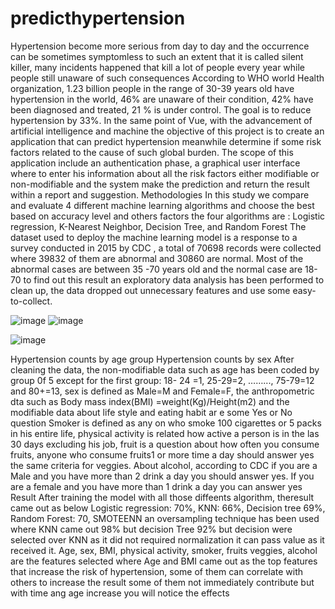 # predicthypertension
Hypertension become more serious from day to day and the occurrence can be sometimes symptomless  to such an extent that it is called silent killer, many incidents happened that kill a lot of people every year while people still unaware of such  consequences
According to WHO world Health organization, 1.23 billion people in the range of 30-39 years old have hypertension in the world, 46% are unaware of their condition, 42% have been diagnosed and treated, 21 % is under control. The goal is to reduce hypertension by 33%. In the same point of Vue, with the advancement of artificial intelligence and machine the objective of this project is to create an application that can predict hypertension meanwhile determine if some risk factors related to the cause of such global burden. The scope of this application include an authentication phase, a graphical user interface where to enter his information about all the risk factors either modifiable or non-modifiable and the system make the prediction and return the result within a report and suggestion.
Methodologies
In this study we compare and evaluate 4 different machine learning algorithms and choose the best based on accuracy level and others factors the four algorithms are : Logistic regression, K-Nearest Neighbor, Decision Tree, and Random Forest
The dataset  used to deploy the machine learning model is a response to a survey conducted in 2015 by CDC , a total of 70698 records were collected where   39832 of them are abnormal and 30860 are normal. Most of the abnormal cases are between 35 -70  years old and the normal case are 18-70  to find out this result an exploratory data analysis has been performed to clean up, the data dropped out unnecessary features and use some easy-to-collect.




![image](https://user-images.githubusercontent.com/112989411/208799916-4d775dbc-b842-4148-9626-d168c66b31d1.png)
![image](https://user-images.githubusercontent.com/112989411/208800070-a3ef28e0-2eb6-47c9-89b5-6d6ad7935232.png)

![image](https://user-images.githubusercontent.com/112989411/208800183-96176160-94f4-413f-bf44-10dc3dd25f8a.png)






Hypertension counts by age group					Hypertension counts by sex
After cleaning the data, the non-modifiable data  such as age has been coded by group 0f 5 except for the first group: 18- 24 =1,  25-29=2, ……..., 75-79=12 and 80+=13, sex is defined as Male=M and Female=F, the anthropometric dta such as Body mass index(BMI) =weight(Kg)/Height(m2) and the modifiable data about life style and eating habit ar e some Yes or No question
Smoker is defined as any on who smoke 100 cigarettes or 5 packs in his entire life, physical activity is related how active a person is in the las 30 days excluding his job, fruit is a question about how often you consume fruits, anyone who consume fruits1 or more time a day should answer yes the same criteria for veggies. About alcohol, according to CDC if you are a Male and you have more than 2 drink a day you should answer yes. If you are a female and you have more than 1 drink a day you can answer yes
Result
After training the model with all those diffeents algorithm, theresult came out as below
Logistic regression: 70%, KNN: 66%, Decision tree 69%, Random Forest: 70, SMOTEENN an oversampling technique has been used where KNN came out 98% but decision Tree 92% but decision were selected over KNN as it did not required normalization it can pass value as it received it.
Age, sex, BMI, physical activity, smoker, fruits veggies, alcohol are the features selected where Age and BMI came out as the top features that increase the risk of hypertension, some of them  can correlate with others to increase the result some of them not immediately contribute but with time ang age increase you will notice the effects


